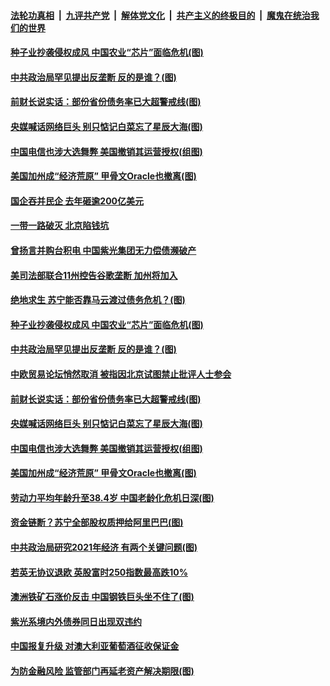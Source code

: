 

####  [法轮功真相](../../../../basic/blob/master/README.md?t=12132302) &nbsp;|&nbsp; [九评共产党](../../../../9ping.md/blob/master/README.md?t=12132302) &nbsp;|&nbsp; [解体党文化](../../../../jtdwh.md/blob/master/README.md?t=12132302)  &nbsp;|&nbsp; [共产主义的终极目的](../../../../gczydzjmd.md/blob/master/README.md?t=12132302) &nbsp;|&nbsp; [魔鬼在统治我们的世界](../../../../mgztzwmdsj.md/blob/master/README.md?t=12132302) 

#### [种子业抄袭侵权成风 中国农业“芯片”面临危机(图)](../pages/p5/955655.md?t=12132302) 

#### [中共政治局罕见提出反垄断 反的是谁？(图)](../pages/p5/955627.md?t=12132302) 

#### [前财长说实话：部份省份债务率已大超警戒线(图)](../pages/p5/955608.md?t=12132302) 

#### [央媒喊话网络巨头 别只惦记白菜忘了星辰大海(图)](../pages/p5/955601.md?t=12132302) 

#### [中国电信也涉大选舞弊 美国撤销其运营授权(组图)](../pages/p5/955600.md?t=12132302) 

#### [美国加州成“经济荒原” 甲骨文Oracle也撤离(图)](../pages/p5/955598.md?t=12132302) 

#### [国企吞并民企 去年砸逾200亿美元](../pages/p5/955662.md?t=12132302) 

#### [一带一路破灭 北京陷钱坑](../pages/p5/955661.md?t=12132302) 

#### [曾扬言并购台积电 中国紫光集团无力偿债濒破产](../pages/p5/955660.md?t=12132302) 

#### [美司法部联合11州控告谷歌垄断 加州将加入](../pages/p5/955659.md?t=12132302) 

#### [绝地求生 苏宁能否靠马云渡过债务危机？(图)](../pages/p5/955656.md?t=12132302) 

#### [种子业抄袭侵权成风 中国农业“芯片”面临危机(图)](../pages/p5/955655.md?t=12132302) 

#### [中共政治局罕见提出反垄断 反的是谁？(图)](../pages/p5/955627.md?t=12132302) 

#### [中欧贸易论坛悄然取消 被指因北京试图禁止批评人士参会](../pages/p5/955610.md?t=12132302) 

#### [前财长说实话：部份省份债务率已大超警戒线(图)](../pages/p5/955608.md?t=12132302) 

#### [央媒喊话网络巨头 别只惦记白菜忘了星辰大海(图)](../pages/p5/955601.md?t=12132302) 

#### [中国电信也涉大选舞弊 美国撤销其运营授权(组图)](../pages/p5/955600.md?t=12132302) 

#### [美国加州成“经济荒原” 甲骨文Oracle也撤离(图)](../pages/p5/955598.md?t=12132302) 

#### [劳动力平均年龄升至38.4岁 中国老龄化危机日深(图)](../pages/p5/955537.md?t=12132302) 

#### [资金链断？苏宁全部股权质押给阿里巴巴(图)](../pages/p5/955504.md?t=12132302) 

#### [中共政治局研究2021年经济 有两个关键问题(图)](../pages/p5/955515.md?t=12132302) 

#### [若英无协议退欧 英股富时250指数最高跌10%](../pages/p5/955508.md?t=12132302) 

#### [澳洲铁矿石涨价反击 中国钢铁巨头坐不住了(图)](../pages/p5/955496.md?t=12132302) 

#### [紫光系境内外债券同日出现双违约](../pages/p5/955490.md?t=12132302) 

#### [中国报复升级 对澳大利亚葡萄酒征收保证金](../pages/p5/955486.md?t=12132302) 

#### [为防金融风险 监管部门再延老资产解决期限(图)](../pages/p5/955479.md?t=12132302) 

